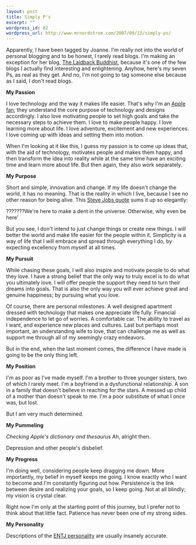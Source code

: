 ```yaml
--- 
layout: post
title: Simply P's
excerpt: ""
wordpress_id: 82
wordpress_url: http://www.mrnordstrom.com/2007/09/13/simply-ps/
---
```

Apparently, I have been tagged by Joanne. I'm really not into the world of personal blogging and to be honest, I rarely read blogs. I'm making an exception for her blog, <a href="http://j-amusement.blogspot.com/">The Laidback Buddhist</a>, because it's one of the few blogs I actually find interesting and enlightening. Anyhow, here's my seven Ps, as real as they get. And no, I'm not going to tag someone else because as I said, I don't read blogs. <p></p><strong>My Passion<p></p></strong>I love technology and the way it makes life easier. That's why I'm an <a href="http://www.appleare.com/">Apple fan</a>; they understand the core purpose of technology and designs accordingly. I also love motivating people to set high goals and take the necessary steps to achieve them. I love to make people happy. I love learning more about life. I love adventure, excitement and new experiences. I love coming up with ideas and setting them into motion.<p></p>When I'm looking at it like this, I guess my passion is to come up ideas that, with the aid of technology, motivates people and makes them happy, and then transform the idea into reality while at the same time have an exciting time and learn more about life. But then again, they also work separately.<p></p><strong>My Purpose<p></p></strong>Short and simple, innovation and change. If my life doesn't change the world, it has no meaning. That is the reality in which I live, because I see no other reason for being alive. This <a href="http://www.appleare.com/quotes">Steve Jobs quote</a> sums it up so elegantly:<p></p>???????We're here to make a dent in the universe. Otherwise, why even be here&rsquo;<p></p>But you see, I don't intend to just change things or create new things. I will better the world and make life easier for the people within it. Simplicity is a way of life that I will embrace and spread through everything I do, by expecting excellency from myself at all times.<p></p><strong>My Pursuit<p></p></strong>While chasing these goals, I will also inspire and motivate people to do what they love. I have a strong belief that the only way to truly excel is to do what you ultimately love. I will offer people the support they need to turn their dreams into goals. That is also the only way you will ever achieve great and genuine happiness; by pursuing what you love.<p></p>Of course, there are personal milestones. A well designed apartment dressed with technology that makes one appreciate life fully. Financial independence to let go of worries. A comfortable car. The ability to travel as I want, and experience new places and cultures. Last but perhaps most important, an understanding wife to love, that can challenge me as well as support me through all of my seemingly crazy endeavors.  <p></p>But in the end, when the last moment comes, the difference I have made is going to be the only thing left. <p></p><strong>My Position<p></p></strong>I'm as poor as I've made myself. I'm a brother to three younger sisters, two of which I rarely meet. I'm a boyfriend in a dysfunctional relationship. A son in a family that doesn't believe in reaching for the stars. A messed up child of a mother than doesn't speak to me. I'm a poor substitute of what I once was, but lost.<p></p>But I am very much determined.<p></p><strong>My Pummeling<p></p></strong>*Checking Apple's dictionary and thesaurus* Ah, alright then.<p></p>Depression and other people's disbelief. <p></p><strong>My Progress<p></p></strong>I'm doing well, considering people keep dragging me down. More importantly, my belief in myself keeps me going. I know exactly who I want to become and I'm constantly figuring out how. Persistence is the link between desire and realizing your goals, so I keep going. Not at all blindly; my vision is crystal clear. <p></p>Right now I'm only at the starting point of this journey, but I prefer not to think about that little fact. Patience has never been one of my strong sides.<p></p><strong>My Personality<p></p></strong>Descriptions of the <a href="http://www.personalitypage.com/ENTJ.html">ENTJ personality</a> are usually insanely accurate.
